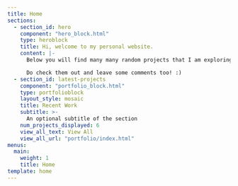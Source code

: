 ```yaml
---
title: Home
sections:
  - section_id: hero
    component: "hero_block.html"
    type: heroblock
    title: Hi, welcome to my personal website.
    content: |-
      Below you will find many many random projects that I am exploring or building during my available time.

      Do check them out and leave some comments too! :)
  - section_id: latest-projects
    component: "portfolio_block.html"
    type: portfolioblock
    layout_style: mosaic
    title: Recent Work
    subtitle: >-
      An optional subtitle of the section
    num_projects_displayed: 6
    view_all_text: View All
    view_all_url: "portfolio/index.html"
menus:
  main:
    weight: 1
    title: Home
template: home
---
```

